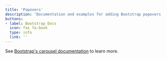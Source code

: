 ```yaml
---
title: 'Popovers'
description: 'Documentation and examples for adding Bootstrap popovers, like those found in iOS, to any element on your site.'
buttons: 
- label: Bootstrap Docs
  icon: fas fa-book   
  type: info   
  link: ''
---
```


See [Bootstrap's carousel documentation](http://getbootstrap.com/docs/4.1/components/popovers/) to learn more.
